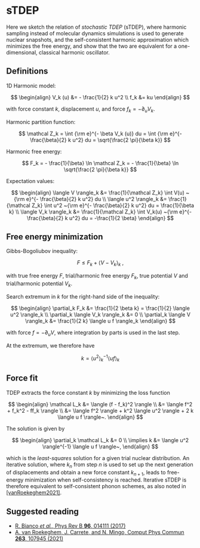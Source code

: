 sTDEP
===

Here we sketch the relation of *stochastic TDEP* (sTDEP), where harmonic sampling instead of molecular dynamics simulations is used to generate nuclear snapshots, and the self-consistent harmonic approximation which minimizes the free energy, and show that the two are equivalent for a one-dimensional, classical harmonic oscillator.

## Definitions

1D Harmonic model:

$$
\begin{align}
V_k (u) 
	&= - \frac{1}{2} k u^2 \\
f_k 
	&= ku
\end{align}
$$

with force constant $k$, displacement $u$, and force $f_k = - \partial_u V_k$.

Harmonic partition function:

$$
\mathcal Z_k 
= \int  {\rm e}^{- \beta V_k (u)} du
= \int  {\rm e}^{- \frac{\beta}{2} k u^2} du
= \sqrt{\frac{2 \pi}{\beta k}}
$$

Harmonic free energy:

$$
F_k 
= - \frac{1}{\beta} \ln \mathcal Z_k
= - \frac{1}{\beta} \ln \sqrt{\frac{2 \pi}{\beta k}}
$$

Expectation values:

$$
\begin{align}
\langle V \rangle_k
&= \frac{1}{\mathcal Z_k} \int V(u) ~{\rm e}^{- \frac{\beta}{2} k u^2} du \\
\langle u^2 \rangle_k
&= \frac{1}{\mathcal Z_k} \int u^2 ~{\rm e}^{- \frac{\beta}{2} k u^2} du
= \frac{1}{\beta k} \\
\langle V_k \rangle_k
&= \frac{1}{\mathcal Z_k} \int V_k(u) ~{\rm e}^{- \frac{\beta}{2} k u^2} du
= -\frac{1}{2 \beta}
\end{align}
$$


## Free energy minimization

Gibbs-Bogoliubov inequality:

$$
F 
\leq F_k + \langle V - V_k \rangle_k~,
$$

with true free energy $F$, trial/harmonic free energy $F_k$, true potential $V$ and trial/harmonic potential $V_k$.

Search extremum in $k$ for the right-hand side of the inequality:

$$
\begin{align}
\partial_k F_k
	&= \frac{1}{2 \beta k} = \frac{1}{2} \langle u^2 \rangle_k \\
\partial_k \langle V_k \rangle_k
	&= 0 \\
\partial_k \langle V \rangle_k
	&= \frac{1}{2 k} \langle u f \rangle_k
\end{align}
$$

with force $f = - \partial_u V$, where integration by parts is used in the last step.

At the extremum, we therefore have

$$
k = \langle u^2 \rangle_k^{-1} \langle u f \rangle_k
$$

## Force fit

TDEP extracts the force constant $k$ by minimizing the loss function

$$
\begin{align}
\mathcal L_k 
	&= \langle (f - f_k)^2 \rangle \\
	&= \langle f^2 + f_k^2 - ff_k \rangle \\
	&= \langle f^2 \rangle + k^2 \langle u^2 \rangle + 2 k \langle u f \rangle~.
\end{align}
$$

The solution is given by

$$
\begin{align}
\partial_k \mathcal L_k 
	&= 0 \\
\implies
k
	&= \langle u^2 \rangle^{-1} \langle u f \rangle~,
\end{align}
$$

which is the _least-squares_ solution for a given trial nuclear distribution. An iterative solution, where $k_n$ from step $n$ is used to set up the next generation of displacements and obtain a new force constant $k_{n+1}$, leads to free-energy minimization when self-consistency is reached. Iterative sTDEP is therefore equivalent to self-consistent phonon schemes, as also noted in [[vanRoekeghem2021]](#suggested-reading).

## Suggested reading

- [R. Bianco *et al.*, Phys Rev B **96**, 014111 (2017)](https://journals.aps.org/prb/abstract/10.1103/PhysRevB.96.014111)
- [A. van Roekeghem, J. Carrete, and N. Mingo, Comput Phys Commun **263**, 107945 (2021)](https://www.sciencedirect.com/science/article/pii/S0010465521000710?via%3Dihub)
